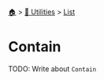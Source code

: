 <!--startTocHeader-->
[🏠](../../README.md) > [🔧 Utilities](../README.md) > [List](README.md)
# Contain
<!--endTocHeader-->
TODO: Write about `Contain`
<!--startTocSubtopic-->

<!--endTocSubtopic-->